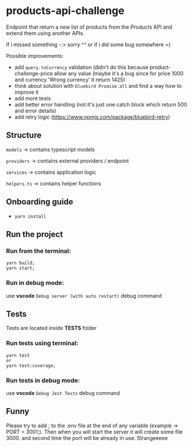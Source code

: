 # products-api-challenge

Endpoint that return a new list of products from the Products API and extend them using another APIs.

If i missed something -:> sorry ^^ or if i did some bug somewhere =)

Possible improvements: 

- add `query.toCurrency` validation (didn't do this because product-challenge-price allow any value (maybe it's a bug since for price 1000 and currency 'Wrong currency' it return 1425)
- think about solution with `bluebird Promise.all` and find a way how to improve it
- add more tests
- add better error handling (not it's just one catch block which return 500 and error details)
- add retry logic (https://www.npmjs.com/package/bluebird-retry)

## Structure

`models` -> contains typescript models

`providers` -> contains external providers / endpoint

`services` -> contains application logic

`helpers.ts` -> contains helper functions

## Onboarding guide

- `yarn install`

## Run the project

### Run from the terminal:
  ```
  yarn build;
  yarn start;
  ```

### Run in **debug** mode: 

use **vscode** `Debug server (with auto restart)` debug command

## Tests

Tests are located inside **__TESTS__** folder

### Run tests using terminal:

  ```
  yarn test
  or
  yarn test:coverage;
  ```

### Run tests in **debug** mode: 
 use **vscode** `Debug Jest Tests` debug command

## Funny

Please try to add ; to the .env file at the end of any variable (example -> PORT = 3001;). Then when you will start the server it will create some file 3000. and second time the port will be already in use. Strangeeeee
